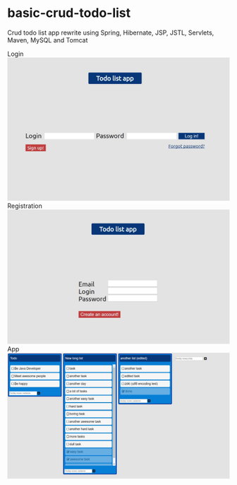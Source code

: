 # basic-crud-todo-list
Crud todo list app rewrite using Spring, Hibernate, JSP, JSTL, Servlets, Maven, MySQL and Tomcat

Login
![alt text](https://github.com/C0deboy/todo-list-app/blob/master/preview1.JPG)
Registration
![alt text](https://github.com/C0deboy/todo-list-app/blob/master/preview2.JPG)
App
![alt text](https://github.com/C0deboy/todo-list-app/blob/master/preview3.JPG)